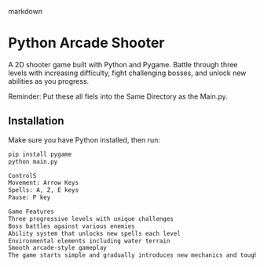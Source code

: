 markdown
# Python Arcade Shooter

A 2D shooter game built with Python and Pygame. Battle through three levels with increasing difficulty, fight challenging bosses, and unlock new abilities as you progress.

Reminder: Put these all fiels into the Same Directory as the Main.py.


## Installation

Make sure you have Python installed, then run:

```bash
pip install pygame
python main.py

ControlS
Movement: Arrow Keys
Spells: A, Z, E keys
Pause: P key

Game Features
Three progressive levels with unique challenges
Boss battles against various enemies
Ability system that unlocks new spells each level
Environmental elements including water terrain
Smooth arcade-style gameplay
The game starts simple and gradually introduces new mechanics and tougher enemies. Each level brings new abilities and environmental challenges, culminating in an epic final boss battle.

